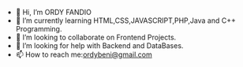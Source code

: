 - 👋 Hi, I’m ORDY FANDIO
- 🌱 I’m currently learning HTML,CSS,JAVASCRIPT,PHP,Java and C++ Programming.
- 👯 I’m looking to collaborate on Frontend Projects.
- 🤔 I’m looking for help with Backend and DataBases.
- 📫 How to reach me:ordybeni@gmail.com



